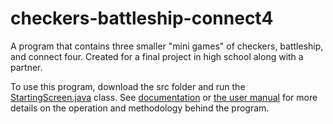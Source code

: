 # checkers-battleship-connect4
A program that contains three smaller "mini games" of checkers, battleship, and connect four. Created for a final project in high school along with a partner.

To use this program, download the src folder and run the [StartingScreen.java](../src/GameEngine/StartingScreen.java) class. See [documentation](Documentation.pdf) or [the user manual](UserManual.pdf) for more details on the operation and methodology behind the program.
